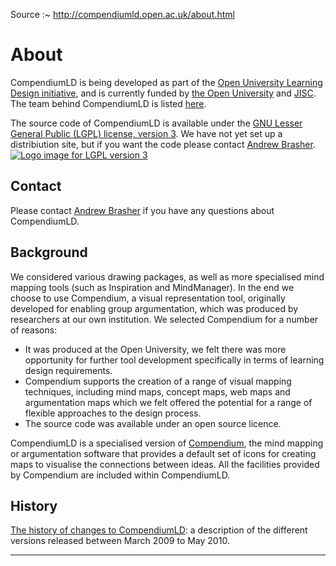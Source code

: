 
Source :~ <http://compendiumld.open.ac.uk/about.html>

# About

CompendiumLD is being developed as part of the [Open University Learning Design initiative](http://ouldi.open.ac.uk/), and is currently funded by [the Open University](http://www.open.ac.uk) and [JISC](http://www.jisc.ac.uk/). The team behind CompendiumLD is listed [here](http://www.open.ac.uk/blogs/OULDI/?page_id=37).

<a name="sourceCode" id="sourceCode"></a>The source code of CompendiumLD is available under the [GNU Lesser General Public (LGPL) license, version 3](https://www.gnu.org/licenses/gpl-3.0.html). We have not yet set up a distribiution site, but if you want the code please contact [Andrew Brasher](mailto:a.j.brasher@open.ac.uk).  
[![Logo image for LGPL version 3](https://www.gnu.org/graphics/lgplv3-147x51.png)](https://www.gnu.org/licenses/gpl-3.0.html)

## Contact

Please contact [Andrew Brasher](mailto:a.j.brasher@open.ac.uk) if you have any questions about CompendiumLD.

## Background

We considered various drawing packages, as well as more specialised mind mapping tools (such as Inspiration and MindManager). In the end we choose to use Compendium, a visual representation tool, originally developed for enabling group argumentation, which was produced by researchers at our own institution. We selected Compendium for a number of reasons:

*   It was produced at the Open University, we felt there was more opportunity for further tool development specifically in terms of learning design requirements.
*   Compendium supports the creation of a range of visual mapping techniques, including mind maps, concept maps, web maps and argumentation maps which we felt offered the potential for a range of flexible approaches to the design process.
*   The source code was available under an open source licence.

CompendiumLD is a specialised version of [Compendium](http://compendium.open.ac.uk/institute/about.htm), the mind mapping or argumentation software that provides a default set of icons for creating maps to visualise the connections between ideas. All the facilities provided by Compendium are included within CompendiumLD.

## History

[The history of changes to CompendiumLD](documentation/history): a description of the different versions released between March 2009 to May 2010\.

---
